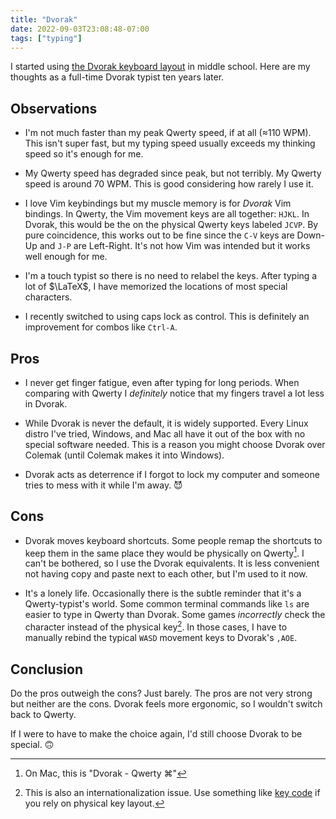 ```yaml
---
title: "Dvorak"
date: 2022-09-03T23:08:48-07:00
tags: ["typing"]
---
```


I started using [the Dvorak keyboard layout](https://en.wikipedia.org/wiki/Dvorak_keyboard_layout) in middle school. Here are my thoughts as a full-time Dvorak typist ten years later.

## Observations

- I'm not much faster than my peak Qwerty speed, if at all (&asymp;110 WPM). This isn't super fast, but my typing speed usually exceeds my thinking speed so it's enough for me.

- My Qwerty speed has degraded since peak, but not terribly. My Qwerty speed is around 70 WPM. This is good considering how rarely I use it.

- I love Vim keybindings but my muscle memory is for _Dvorak_ Vim bindings. In Qwerty, the Vim movement keys are all together: `HJKL`. In Dvorak, this would be the on the physical Qwerty keys labeled `JCVP`. By pure coincidence, this works out to be fine since the `C-V` keys are Down-Up and `J-P` are Left-Right. It's not how Vim was intended but it works well enough for me.

- I'm a touch typist so there is no need to relabel the keys. After typing a lot of $\LaTeX$, I have memorized the locations of most special characters.

- I recently switched to using caps lock as control. This is definitely an improvement for combos like `Ctrl-A`.

## Pros

- I never get finger fatigue, even after typing for long periods. When comparing with Qwerty I _definitely_ notice that my fingers travel a lot less in Dvorak.

- While Dvorak is never the default, it is widely supported. Every Linux distro I've tried, Windows, and Mac all have it out of the box with no special software needed. This is a reason you might choose Dvorak over Colemak (until Colemak makes it into Windows).

- Dvorak acts as deterrence if I forgot to lock my computer and someone tries to mess with it while I'm away. &#x1F608;

## Cons

- Dvorak moves keyboard shortcuts. Some people remap the shortcuts to keep them in the same place they would be physically on Qwerty[^1]. I can't be bothered, so I use the Dvorak equivalents. It is less convenient not having copy and paste next to each other, but I'm used to it now.

- It's a lonely life. Occasionally there is the subtle reminder that it's a Qwerty-typist's world. Some common terminal commands like `ls` are easier to type in Qwerty than Dvorak. Some games _incorrectly_ check the character instead of the physical key[^2]. In those cases, I have to manually rebind the typical `WASD` movement keys to Dvorak's `,AOE`.

## Conclusion

Do the pros outweigh the cons? Just barely. The pros are not very strong but neither are the cons. Dvorak feels more ergonomic, so I wouldn't switch back to Qwerty.

If I were to have to make the choice again, I'd still choose Dvorak to be special. &#x1F643;

[^1]: On Mac, this is "Dvorak - Qwerty &#x2318;"
[^2]: This is also an internationalization issue. Use something like [key code](https://developer.mozilla.org/en-US/docs/Web/API/KeyboardEvent/code) if you rely on physical key layout.